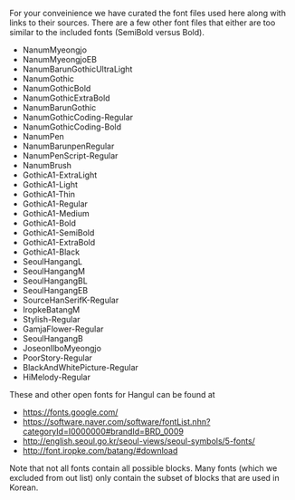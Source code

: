 For your conveinience we have curated the font files used here along with links to their sources. There are a few other font files that either are too
similar to the included fonts (SemiBold versus Bold).

- NanumMyeongjo
- NanumMyeongjoEB
- NanumBarunGothicUltraLight
- NanumGothic
- NanumGothicBold
- NanumGothicExtraBold
- NanumBarunGothic
- NanumGothicCoding-Regular
- NanumGothicCoding-Bold
- NanumPen
- NanumBarunpenRegular
- NanumPenScript-Regular
- NanumBrush
- GothicA1-ExtraLight
- GothicA1-Light
- GothicA1-Thin
- GothicA1-Regular
- GothicA1-Medium
- GothicA1-Bold
- GothicA1-SemiBold
- GothicA1-ExtraBold
- GothicA1-Black
- SeoulHangangL
- SeoulHangangM
- SeoulHangangBL
- SeoulHangangEB
- SourceHanSerifK-Regular
- IropkeBatangM
- Stylish-Regular
- GamjaFlower-Regular
- SeoulHangangB
- JoseonIlboMyeongjo
- PoorStory-Regular
- BlackAndWhitePicture-Regular
- HiMelody-Regular

These and other open fonts for Hangul can be found at
- https://fonts.google.com/
- https://software.naver.com/software/fontList.nhn?categoryId=I0000000#brandId=BRD_0009
- http://english.seoul.go.kr/seoul-views/seoul-symbols/5-fonts/
- http://font.iropke.com/batang/#download

Note that not all fonts contain all possible blocks. Many fonts (which we excluded from out list) only contain the subset of blocks that are used in Korean.
